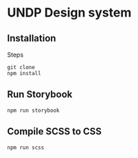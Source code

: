 # UNDP Design system

## Installation

Steps
```
git clone
npm install
```

## Run Storybook

```
npm run storybook
```

## Compile SCSS to CSS

```
npm run scss
```
